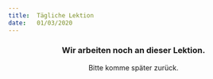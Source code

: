 ```yaml
---
title:  Tägliche Lektion
date:   01/03/2020
---
```


### <center>Wir arbeiten noch an dieser Lektion.</center>
<center>Bitte komme später zurück.</center>